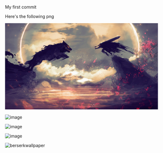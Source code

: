 My first commit

Here's the following png

![Berserk wallpaper](https://github.com/AsjadFM/my_project/blob/main/berserkwallpaper.jpg)

![image](https://github.com/user-attachments/assets/3cf9e45b-4b22-468a-84e2-5e105944c677)

![image](https://github.com/user-attachments/assets/1ce10c51-27bb-4e13-a8d4-8c3c31976e39)

![image](https://github.com/user-attachments/assets/60183fef-6509-48f1-a1b4-1099c2c9a17d)

![berserkwallpaper](https://github.com/user-attachments/assets/77d6e8d9-ffee-4b3a-bc4f-b96018737231)



